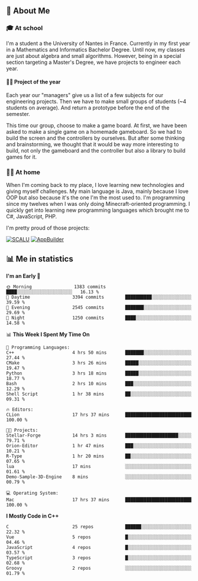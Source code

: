 ## 👀 About Me

### 🎓 At school

I'm a student a the University of Nantes in France. Currently in my first year in a Mathematics and Informatics Bachelor Degree. Until now, my classes are just about algebra and small algorithms. However, being in a special section targeting a Master's Degree, we have projects to engineer each year. 

#### 🔧🔬 Project of the year

Each year our "managers" give us a list of a few subjects for our engineering projects. Then we have to make small groups of students (~4 students on average). And return a prototype before the end of the semester.

This time our group, choose to make a game board. At first, we have been asked to make a single game on a homemade gameboard. So we had to build the screen and the controllers by ourselves. 
But after some thinking and brainstorming, we thought that it would be way more interesting to build, not only the gameboard and the controller but also a library to build games for it.

### 👨‍💻 At home

When I'm coming back to my place, I love learning new technologies and giving myself challenges. My main language is Java, mainly because I love OOP but also because it's the one I'm the most used to. I'm programming since my twelves when I was only doing Minecraft-oriented programming.  I quickly get into learning new programming languages which brought me to C#, JavaScript, PHP. 

I'm pretty proud of those projects:

[![SCALU](https://github-readme-stats.vercel.app/api/pin?username=renardfute&repo=SCALU)](https://github.com/renardfute/scalu)
[![AppBuilder](https://github-readme-stats.vercel.app/api/pin?username=pulsedev2&repo=AppBuilder)](https://github.com/pulsedev2/AppBuilder)

## 📊 Me in statistics
<!--START_SECTION:waka-->
**I'm an Early 🐤** 

```text
🌞 Morning                1383 commits        ████░░░░░░░░░░░░░░░░░░░░░   16.13 % 
🌆 Daytime                3394 commits        ██████████░░░░░░░░░░░░░░░   39.59 % 
🌃 Evening                2545 commits        ███████░░░░░░░░░░░░░░░░░░   29.69 % 
🌙 Night                  1250 commits        ████░░░░░░░░░░░░░░░░░░░░░   14.58 % 
```


📊 **This Week I Spent My Time On** 

```text
💬 Programming Languages: 
C++                      4 hrs 50 mins       ███████░░░░░░░░░░░░░░░░░░   27.44 % 
CMake                    3 hrs 26 mins       █████░░░░░░░░░░░░░░░░░░░░   19.47 % 
Python                   3 hrs 18 mins       █████░░░░░░░░░░░░░░░░░░░░   18.77 % 
Bash                     2 hrs 10 mins       ███░░░░░░░░░░░░░░░░░░░░░░   12.29 % 
Shell Script             1 hr 38 mins        ██░░░░░░░░░░░░░░░░░░░░░░░   09.31 % 

🔥 Editors: 
CLion                    17 hrs 37 mins      █████████████████████████   100.00 % 

🐱‍💻 Projects: 
Stellar-Forge            14 hrs 3 mins       ████████████████████░░░░░   79.71 % 
Orion-Editor             1 hr 47 mins        ███░░░░░░░░░░░░░░░░░░░░░░   10.21 % 
R-Type                   1 hr 20 mins        ██░░░░░░░░░░░░░░░░░░░░░░░   07.65 % 
lua                      17 mins             ░░░░░░░░░░░░░░░░░░░░░░░░░   01.61 % 
Demo-Sample-3D-Engine    8 mins              ░░░░░░░░░░░░░░░░░░░░░░░░░   00.79 % 

💻 Operating System: 
Mac                      17 hrs 37 mins      █████████████████████████   100.00 % 
```

**I Mostly Code in C++** 

```text
C                        25 repos            ██████░░░░░░░░░░░░░░░░░░░   22.32 % 
Vue                      5 repos             █░░░░░░░░░░░░░░░░░░░░░░░░   04.46 % 
JavaScript               4 repos             █░░░░░░░░░░░░░░░░░░░░░░░░   03.57 % 
TypeScript               3 repos             █░░░░░░░░░░░░░░░░░░░░░░░░   02.68 % 
Groovy                   2 repos             ░░░░░░░░░░░░░░░░░░░░░░░░░   01.79 % 
```




<!--END_SECTION:waka-->
